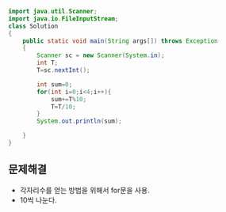 ````java
import java.util.Scanner;
import java.io.FileInputStream;
class Solution
{
	public static void main(String args[]) throws Exception
	{
		Scanner sc = new Scanner(System.in);
		int T;
		T=sc.nextInt();

		int sum=0;
        for(int i=0;i<4;i++){
            sum+=T%10;
            T=T/10;
        }   
        System.out.println(sum);     

	}
}
````



## 문제해결

* 각자리수를 얻는 방법을 위해서 for문을 사용.
* 10씩 나눈다.